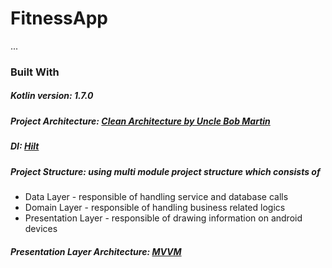 # FitnessApp

...


### Built With  
  
##### Kotlin version: 1.7.0
##### Project Architecture: [Clean Architecture by Uncle Bob Martin](https://blog.cleancoder.com/uncle-bob/2012/08/13/the-clean-architecture.html) 
##### DI: [Hilt](https://dagger.dev/hilt/)
##### Project Structure: using multi module project structure which consists of  
 * Data Layer - responsible of handling service and database calls  
 * Domain Layer - responsible of handling business related logics  
 * Presentation Layer - responsible of drawing information on android devices
##### Presentation Layer Architecture: [MVVM](https://developer.android.com/jetpack/guide)

